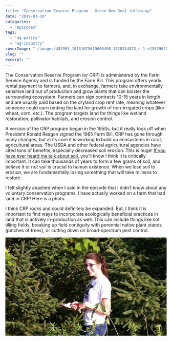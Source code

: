 ```yaml
---
title: "Conservation Reserve Program - Green New Deal follow-up"
date: "2019-03-19"
categories: 
  - "episodes"
tags: 
  - "ag-policy"
  - "ag-industry"
coverImage: "./images/483903_10151675619606490_1920334073_n-1-e1552962993619.jpg"
slug: ""
excerpt: ""
---
```


The Conservation Reserve Program (or CRP) is administered by the Farm Service Agency and is funded by the Farm Bill. This program offers yearly rental payment to farmers, and, in exchange, farmers take environmentally sensitive land out of production and grow plants that can bolster the surrounding ecosystem. Farmers can sign contracts 10-15 years in length and are usually paid based on the dryland crop rent rate, meaning whatever someone could earn renting the land for growth of non-irrigated crops (like wheat, corn, etc.). The program targets land for things like wetland restoration, pollinator habitats, and erosion control.

A version of the CRP program began in the 1950s, but it really took off when President Ronald Reagan signed the 1985 Farm Bill. CRP has gone through many changes, but at its core it is working to build up ecosystems in rural, agricultural areas. The USDA and other federal agricultural agencies have cited tons of benefits, especially decreased soil erosion. This is huge! [If you have ever heard me talk about soil](http://12go.onetogrowonpod.com/2018/10/23/2-soils/), you’ll know I think it is critically important. It can take thousands of years to form a few grams of soil, and believe it or not soil is crucial to human existence. When we lose soil to erosion, we are fundamentally losing something that will take millenia to restore.

I felt slightly abashed when I said in the episode that I didn’t know about any voluntary conservation programs. I have actually worked on a farm that had land in CRP! Here is a photo.

I think CRP rocks and could definitely be expanded. But, I think it is important to find ways to incorporate ecologically beneficial practices in land that is actively in-production as well. This can include things like not tilling fields, breaking up field contiguity with perennial native plant stands (patches of trees), or cutting down on broad-spectrum pest control.

![Hallie smiling holding shears in a grove of pine trees and mustang grape](./images/483903_10151675619606490_1920334073_n-1-e1552962993619.jpg)

